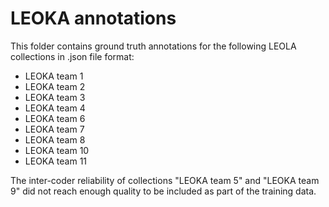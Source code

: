 # LEOKA annotations

This folder contains ground truth annotations for the following LEOLA collections in .json file format:
* LEOKA team 1
* LEOKA team 2
* LEOKA team 3
* LEOKA team 4
* LEOKA team 6
* LEOKA team 7
* LEOKA team 8
* LEOKA team 10
* LEOKA team 11

The inter-coder reliability of collections "LEOKA team 5" and "LEOKA team 9" did not reach enough quality to be included as part of the training data.
